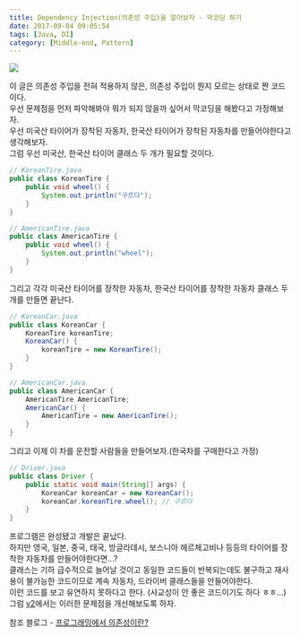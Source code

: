 ```yaml
---
title: Dependency Injection(의존성 주입)을 알아보자 - 막코딩 하기
date: 2017-09-04 09:05:54
tags: [Java, DI]
category: [Middle-end, Pattern]
---
```

![](thumb.png)

이 글은 의존성 주입을 전혀 적용하지 않은, 의존성 주입이 뭔지 모르는 상태로 짠 코드이다.  
우선 문제점을 먼저 파악해봐야 뭐가 되지 않을까 싶어서 막코딩을 해봤다고 가정해보자.  
우선 미국산 타이어가 장착된 자동차, 한국산 타이어가 장착된 자동차를 만들어야한다고 생각해보자.  
그럼 우선 미국산, 한국산 타이어 클래스 두 개가 필요할 것이다.
```java
// KoreanTire.java
public class KoreanTire {
    public void wheel() {
        System.out.println("구르다");
    }
}
```
```java
// AmericanTire.java
public class AmericanTire {
    public void wheel() {
        System.out.println("wheel");
    }
}
```

그리고 각각 미국산 타이어를 장착한 자동차, 한국산 타이어를 장착한 자동차 클래스 두 개를 만들면 끝난다.  
```java
// KoreanCar.java
public class KoreanCar {
    KoreanTire koreanTire;
    KoreanCar() {
        koreanTire = new KoreanTire();
    }
}

```
```java
// AmericanCar.java
public class AmericanCar {
    AmericanTire AmericanTire;
    AmericanCar() {
        AmericanTire = new AmericanTire();
    }
}
```

그리고 이제 이 차를 운전할 사람들을 만들어보자.(한국차를 구매한다고 가정)  
```java
// Driver.java
public class Driver {
    public static void main(String[] args) {
        KoreanCar koreanCar = new KoreanCar();
        koreanCar.koreanTire.wheel(); // 구르다
    }
}
```
프로그램은 완성됐고 개발은 끝났다.  
하지만 영국, 일본, 중국, 태국, 방글라데시, 보스니아 헤르체고비나 등등의 타이어를 장착한 자동차를 만들어야한다면...?  
클래스는 기하 급수적으로 늘어날 것이고 동일한 코드들이 반복되는데도 불구하고 재사용이 불가능한 코드이므로 계속 자동차, 드라이버 클래스들을 만들어야한다.  
이런 코드를 보고 유연하지 못하다고 한다. (사교성이 안 좋은 코드이기도 하다 ㅎㅎ...)  
그럼 [v2](/2017/09/04/di-v2/)에서는 이러한 문제점을 개선해보도록 하자.  

참조 블로그 - [프로그래밍에서 의존성이란?](http://expert0226.tistory.com/189)